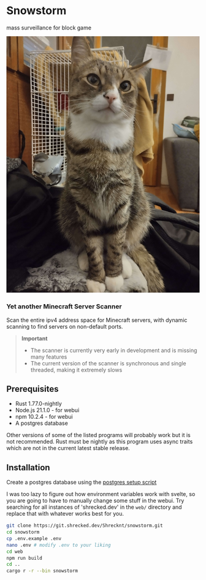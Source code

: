 # Snowstorm

mass surveillance for block game

![banner](assets/banner.jpg)

### Yet another Minecraft Server Scanner

Scan the entire ipv4 address space for Minecraft servers, with dynamic scanning to find servers on non-default ports.

> **Important**
> - The scanner is currently very early in development and is missing many features
> - The current version of the scanner is synchronous and single threaded, making it extremely slows

## Prerequisites

- Rust 1.77.0-nightly
- Node.js 21.1.0 - for webui
- npm 10.2.4 - for webui
- A postgres database

Other versions of some of the listed programs will probably work but it is not recommended. Rust must be nightly as this program uses async traits which are not in the current latest stable release.

## Installation

Create a postgres database using the [postgres setup script](postgres_setup.sql)

I was too lazy to figure out how environment variables work with svelte, so you are going to have to manually change some stuff in the webui. Try searching for all instances of 'shrecked.dev' in the
`web/` directory and replace that with whatever works best for you.

```sh
git clone https://git.shrecked.dev/Shrecknt/snowstorm.git
cd snowstorm
cp .env.example .env
nano .env # modify .env to your liking
cd web
npm run build
cd ..
cargo r -r --bin snowstorm
```